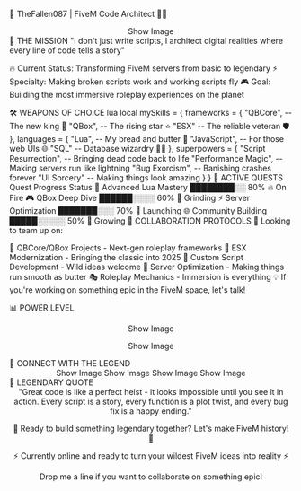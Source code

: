 🌟 TheFallen087 | FiveM Code Architect 🚗💨
<div align="center">
Show Image

</div>
🎯 THE MISSION
"I don't just write scripts, I architect digital realities where every line of code tells a story"

🔥 Current Status: Transforming FiveM servers from basic to legendary
⚡ Specialty: Making broken scripts work and working scripts fly
🎮 Goal: Building the most immersive roleplay experiences on the planet

🛠️ WEAPONS OF CHOICE
lua
local mySkills = {
    frameworks = {
        "QBCore",    -- The new king 👑
        "QBox",      -- The rising star ⭐
        "ESX"        -- The reliable veteran 🛡️
    },
    languages = {
        "Lua",       -- My bread and butter 🍞
        "JavaScript", -- For those web UIs 🌐
        "SQL"        -- Database wizardry 🧙‍♂️
    },
    superpowers = {
        "Script Resurrection",  -- Bringing dead code back to life
        "Performance Magic",    -- Making servers run like lightning
        "Bug Exorcism",        -- Banishing crashes forever
        "UI Sorcery"           -- Making things look amazing
    }
}
🚀 ACTIVE QUESTS
Quest	Progress	Status
🧠 Advanced Lua Mastery	████████░░ 80%	🔥 On Fire
🎮 QBox Deep Dive	██████░░░░ 60%	💪 Grinding
⚡ Server Optimization	███████░░░ 70%	🚀 Launching
🌐 Community Building	█████░░░░░ 50%	🌱 Growing
🤝 COLLABORATION PROTOCOLS
🎯 Looking to team up on:

🏪 QBCore/QBox Projects - Next-gen roleplay frameworks
🔧 ESX Modernization - Bringing the classic into 2025
🎨 Custom Script Development - Wild ideas welcome
🌊 Server Optimization - Making things run smooth as butter
🎭 Roleplay Mechanics - Immersion is everything
💡 If you're working on something epic in the FiveM space, let's talk!

📊 POWER LEVEL
<div align="center">
Show Image

Show Image

</div>
🔗 CONNECT WITH THE LEGEND
<div align="center">
Show Image
Show Image
Show Image
Show Image

</div>
💬 LEGENDARY QUOTE
<div align="center">
"Great code is like a perfect heist - it looks impossible until you see it in action.
Every script is a story, every function is a plot twist, and every bug fix is a happy ending."

🌟 Ready to build something legendary together? Let's make FiveM history! 🌟

</div>
<div align="center">
⚡ Currently online and ready to turn your wildest FiveM ideas into reality ⚡

Drop me a line if you want to collaborate on something epic!

</div>
